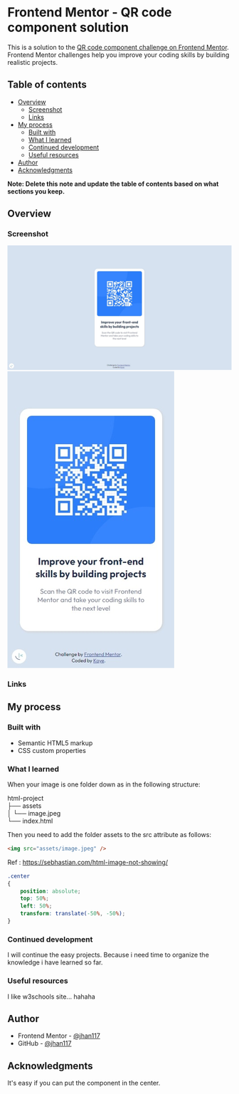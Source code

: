 # Frontend Mentor - QR code component solution

This is a solution to the [QR code component challenge on Frontend Mentor](https://www.frontendmentor.io/challenges/qr-code-component-iux_sIO_H). Frontend Mentor challenges help you improve your coding skills by building realistic projects.

## Table of contents

- [Overview](#overview)
  - [Screenshot](#screenshot)
  - [Links](#links)
- [My process](#my-process)
  - [Built with](#built-with)
  - [What I learned](#what-i-learned)
  - [Continued development](#continued-development)
  - [Useful resources](#useful-resources)
- [Author](#author)
- [Acknowledgments](#acknowledgments)

**Note: Delete this note and update the table of contents based on what sections you keep.**

## Overview

### Screenshot

![alt desktop design](images/desktop-design.jpg)
![alt desktop design](images/mobile-design.jpg)

### Links

<!-- - Solution URL: [Add solution URL here](https://your-solution-url.com) -->

## My process

### Built with

- Semantic HTML5 markup
- CSS custom properties

### What I learned

When your image is one folder down as in the following structure:

html-project  
├── assets  
│        └── image.jpeg  
└── index.html  

Then you need to add the folder assets to the src attribute as follows:

```html
<img src="assets/image.jpeg" />
```
Ref : https://sebhastian.com/html-image-not-showing/

```css
.center
{
    position: absolute;
    top: 50%;
    left: 50%;
    transform: translate(-50%, -50%);
}
```

### Continued development

I will continue the easy projects. Because i need time to organize the knowledge i have learned so far.

### Useful resources

I like w3schools site... hahaha

## Author

- Frontend Mentor - [@jhan117](https://www.frontendmentor.io/profile/jhan117)
- GitHub - [@jhan117](https://github.com/jhan117)

## Acknowledgments

It's easy if you can put the component in the center.
